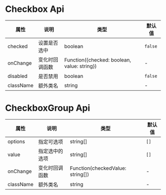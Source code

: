 # Checkbox Api

属性 | 说明 | 类型 | 默认值
-----|-----|-----|------
checked | 设置是否选中 | boolean | `false`
onChange | 变化时回调函数 | Function({checked: boolean, value: string}) | -
disabled | 是否禁用 | boolean | `false`
className | 额外类名 | string | -
# CheckboxGroup Api

属性 | 说明 | 类型 | 默认值
-----|-----|-----|------
options | 指定可选项 | string[] | `[]`
value | 指定选中的选项 | string[] | `[]`
onChange | 变化时回调函数 | Function(checkedValue: string[]) | -
className | 额外类名 | string | -